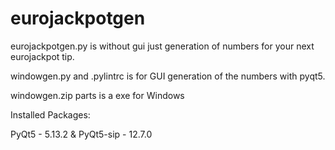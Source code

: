 # eurojackpotgen

eurojackpotgen.py is without gui just generation of numbers for your next eurojackpot tip.

windowgen.py and .pylintrc is for GUI generation of the numbers with pyqt5.

windowgen.zip parts is a exe for Windows

Installed Packages:

PyQt5 - 5.13.2 & PyQt5-sip - 12.7.0


